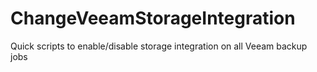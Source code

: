 # ChangeVeeamStorageIntegration
Quick scripts to enable/disable storage integration on all Veeam backup jobs
